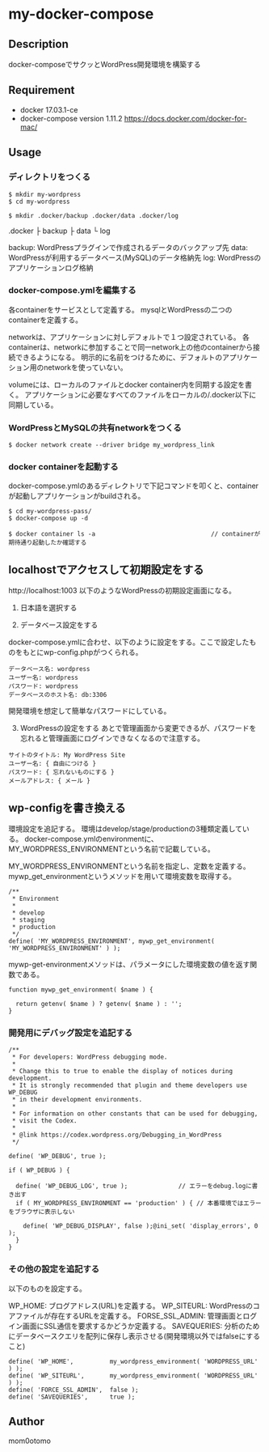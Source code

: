 # my-docker-compose

## Description
docker-composeでサクッとWordPress開発環境を構築する

## Requirement
* docker 17.03.1-ce
* docker-compose version 1.11.2
https://docs.docker.com/docker-for-mac/

## Usage
### ディレクトリをつくる
```
$ mkdir my-wordpress
$ cd my-wordpress

$ mkdir .docker/backup .docker/data .docker/log
```

.docker
  ├ backup
  ├ data
  └ log

backup: WordPressプラグインで作成されるデータのバックアップ先
data:   WordPressが利用するデータベース(MySQL)のデータ格納先
log:    WordPressのアプリケーションログ格納

### docker-compose.ymlを編集する

各containerをサービスとして定義する。
mysqlとWordPressの二つのcontainerを定義する。
 
networkは、アプリケーションに対しデフォルトで１つ設定されている。
各containerは、networkに参加することで同一network上の他のcontainerから接続できるようになる。
明示的に名前をつけるために、デフォルトのアプリケーション用のnetworkを使っていない。
 
volumeには、ローカルのファイルとdocker container内を同期する設定を書く。
アプリケーションに必要なすべてのファイルをローカルの/.docker以下に同期している。

### WordPressとMySQLの共有networkをつくる
```
$ docker network create --driver bridge my_wordpress_link
```

### docker containerを起動する
docker-compose.ymlのあるディレクトリで下記コマンドを叩くと、containerが起動しアプリケーションがbuildされる。
```
$ cd my-wordpress-pass/
$ docker-compose up -d

$ docker container ls -a                                // containerが期待通り起動したか確認する 
```

## localhostでアクセスして初期設定をする
http://localhost:1003
以下のようなWordPressの初期設定画面になる。

1. 日本語を選択する
 
2. データベース設定をする

docker-compose.ymlに合わせ、以下のように設定をする。ここで設定したものをもとにwp-config.phpがつくられる。
```
データベース名: wordpress
ユーザー名: wordpress
パスワード: wordpress
データベースのホスト名: db:3306
```
開発環境を想定して簡単なパスワードにしている。

3. WordPressの設定をする
あとで管理画面から変更できるが、パスワードを忘れると管理画面にログインできなくなるので注意する。
```
サイトのタイトル: My WordPress Site
ユーザー名: { 自由につける }
パスワード: { 忘れないものにする }
メールアドレス: { メール }
```

## wp-configを書き換える
環境設定を追記する。
環境はdevelop/stage/productionの3種類定義している。
docker-compose.ymlのenvironmentに、MY_WORDPRESS_ENVIRONMENTという名前で記載している。
 
MY_WORDPRESS_ENVIRONMENTという名前を指定し、定数を定義する。
mywp_get_environmentというメソッドを用いて環境変数を取得する。
```
/**
 * Environment
 *
 * develop
 * staging
 * production
 */
define( 'MY_WORDPRESS_ENVIRONMENT', mywp_get_environment( 'MY_WORDPRESS_ENVIRONMENT' ) ); 
```
mywp-get-environmentメソッドは、パラメータにした環境変数の値を返す関数である。

```
function mywp_get_environment( $name ) {

  return getenv( $name ) ? getenv( $name ) : '';
}
```

### 開発用にデバッグ設定を追記する
```
/**
 * For developers: WordPress debugging mode.
 *
 * Change this to true to enable the display of notices during development.
 * It is strongly recommended that plugin and theme developers use WP_DEBUG
 * in their development environments.
 *
 * For information on other constants that can be used for debugging,
 * visit the Codex.
 *
 * @link https://codex.wordpress.org/Debugging_in_WordPress
 */

define( 'WP_DEBUG', true );

if ( WP_DEBUG ) {

  define( 'WP_DEBUG_LOG', true );              // エラーをdebug.logに書き出す
  if ( MY_WORDPRESS_ENVIRONMENT == 'production' ) { // 本番環境ではエラーをブラウザに表示しない

    define( 'WP_DEBUG_DISPLAY', false );@ini_set( 'display_errors', 0 );
  }
} 
```
### その他の設定を追記する
以下のものを設定する。

WP_HOME: ブログアドレス(URL)を定義する。
WP_SITEURL: WordPressのコアファイルが存在するURLを定義する。
FORSE_SSL_ADMIN: 管理画面とログイン画面にSSL通信を要求するかどうか定義する。
SAVEQUERIES: 分析のためにデータベースクエリを配列に保存し表示させる(開発環境以外ではfalseにすること)

```
define( 'WP_HOME',          my_wordpress_emvironment( 'WORDPRESS_URL' ) );
define( 'WP_SITEURL',       my_wordpress_emvironment( 'WORDPRESS_URL' ) );
define( 'FORCE_SSL_ADMIN',  false );
define( 'SAVEQUERIES',      true );
```

## Author
mom0otomo